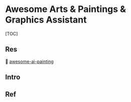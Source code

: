 # Awesome Arts & Paintings & Graphics Assistant

[TOC]



## Res
🔗 [awesome-ai-painting](https://github.com/hua1995116/awesome-ai-painting)



## Intro


## Ref

